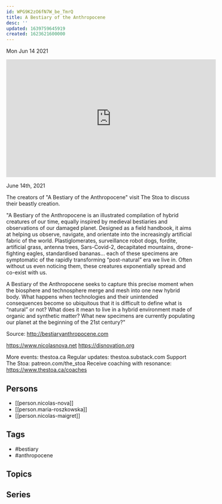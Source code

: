 ```yaml
---
id: WPG9K2zO6fN7W_be_TmrQ
title: A Bestiary of the Anthropocene
desc: ''
updated: 1639759645919
created: 1623621600000
---
```





Mon Jun 14 2021

<iframe width="560" height="315" src="https://www.youtube.com/embed/bxNZhQmX9gw" title="A Bestiary of the Anthropocene w/ Nicolas Nova, Maria Roszkowska, and Nicolas Maigret" frameborder="0" allow="accelerometer; autoplay; clipboard-write; encrypted-media; gyroscope; picture-in-picture" allowfullscreen ></iframe>

June 14th, 2021

The creators of "A Bestiary of the Anthropocene" visit The Stoa to discuss their beastly creation. 

"A Bestiary of the Anthropocene is an illustrated compilation of hybrid creatures of our time, equally inspired by medieval bestiaries and observations of our damaged planet. Designed as a field handbook, it aims at helping us observe, navigate, and orientate into the increasingly artificial fabric of the world. Plastiglomerates, surveillance robot dogs, fordite, artificial grass, antenna trees, Sars-Covid-2, decapitated mountains, drone-fighting eagles, standardised bananas… each of these specimens are symptomatic of the rapidly transforming “post-natural” era we live in. Often without us even noticing them, these creatures exponentially spread and co-exist with us.

A Bestiary of the Anthropocene seeks to capture this precise moment when the biosphere and technosphere merge and mesh into one new hybrid body. What happens when technologies and their unintended consequences become so ubiquitous that it is difficult to define what is “natural” or not? What does it mean to live in a hybrid environment made of organic and synthetic matter? What new specimens are currently populating our planet at the beginning of the 21st century?"

Source: http://bestiaryanthropocene.com

https://www.nicolasnova.net
https://disnovation.org

More events: thestoa.ca
Regular updates: thestoa.substack.com
Support The Stoa: patreon.com/the_stoa
Receive coaching with resonance: https://www.thestoa.ca/coaches

## Persons

- [[person.nicolas-nova]]
- [[person.maria-roszkowska]]
- [[person.nicolas-maigret]]

## Tags

- #bestiary
- #anthropocene

## Topics



## Series



